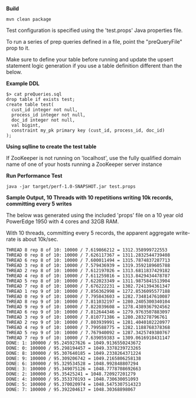 **Build**
```
mvn clean package
```

Test configuration is specified using the 'test.props' Java properties file.

To run a series of prep queries defined in a file, point the "preQueryFile" prop to it.

Make sure to define your table before running and update the upsert statement logic generation if you use a table definition different than the below.

**Example DDL**
```
$> cat preQueries.sql
drop table if exists test;
create table test(
  cust_id integer not null,
  process_id integer not null,
  doc_id integer not null,
  val bigint,
  constraint my_pk primary key (cust_id, process_id, doc_id)
);
```

**Using sqlline to create the test table**

If ZooKeeper is not running on 'localhost', use the fully qualified domain name of one of your hosts running a ZooKeeper server instance

**Run Performance Test**
```
java -jar target/perf-1.0-SNAPSHOT.jar test.props
```

**Sample Output, 10 Threads with 10 repetitions writing 10k records, committing every 5 writes**

The below was generated using the included 'props' file on a 10 year old PowerEdge 1950 with 4 cores and 32GB RAM.

With 10 threads, committing every 5 records, the apparent aggregate write-rate is about 10k/sec.
```
THREAD 8 rep 8 of 10: 10000 / 7.619866212 = 1312.358999722553
THREAD 0 rep 8 of 10: 10000 / 7.626117367 = 1311.2832544739408
THREAD 6 rep 8 of 10: 10000 / 7.600011494 = 1315.7874837287713
THREAD 3 rep 8 of 10: 10000 / 7.579436939 = 1319.3592189605788
THREAD 2 rep 8 of 10: 10000 / 7.612197026 = 1313.6811837429182
THREAD 4 rep 8 of 10: 10000 / 7.611259816 = 1313.8429434478787
THREAD 5 rep 8 of 10: 10000 / 7.622023349 = 1311.9875841513904
THREAD 7 rep 8 of 10: 10000 / 7.676222231 = 1302.7241394361347
THREAD 1 rep 9 of 10: 10000 / 7.856362998 = 1272.8536095577188
THREAD 0 rep 9 of 10: 10000 / 7.795843603 = 1282.7348147610087
THREAD 8 rep 9 of 10: 10000 / 7.811032197 = 1280.2405300340104
THREAD 9 rep 9 of 10: 10000 / 7.822039608 = 1278.4389367924562
THREAD 6 rep 9 of 10: 10000 / 7.812644346 = 1279.9763507883097
THREAD 3 rep 9 of 10: 10000 / 7.810771386 = 1280.283278796761
THREAD 2 rep 9 of 10: 10000 / 7.803939991 = 1281.4040102220977
THREAD 4 rep 9 of 10: 10000 / 7.799588775 = 1282.1188768378368
THREAD 5 rep 9 of 10: 10000 / 7.767940092 = 1287.3425749380767
THREAD 7 rep 9 of 10: 10000 / 7.639059383 = 1309.0616918431147
DONE: 1: 100000 / 95.245927626 = 1049.9136550243672
DONE: 0: 100000 / 95.298194457 = 1049.3378239723265
DONE: 8: 100000 / 95.307640185 = 1049.2338264371224
DONE: 9: 100000 / 95.309206742 = 1049.2165806258138
DONE: 6: 100000 / 95.329534528 = 1048.992848807294
DONE: 3: 100000 / 95.349075126 = 1048.7778708692663
DONE: 2: 100000 / 95.35425241 = 1048.720927201279
DONE: 4: 100000 / 95.353370193 = 1048.730630051093
DONE: 5: 100000 / 95.370020974 = 1048.5475307514323
DONE: 7: 100000 / 95.392204617 = 1048.30368898067
```
